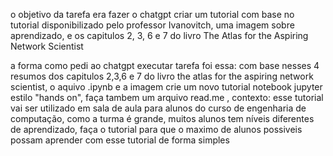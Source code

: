 o objetivo da tarefa era fazer o chatgpt criar um tutorial com base no tutorial
disponibilizado pelo professor Ivanovitch, uma imagem sobre aprendizado, e os 
capitulos 2, 3, 6 e 7 do livro The Atlas for the Aspiring Network Scientist

a forma como pedi ao chatgpt executar tarefa foi essa: com base nesses 4 resumos dos capitulos 2,3,6 e 7 do livro the atlas for the aspiring network scientist, 
o aquivo .ipynb e a imagem crie um novo tutorial notebook jupyter estilo "hands on",
 faça tambem um arquivo read.me , contexto: esse tutorial vai ser utilizado em sala de aula para 
alunos do curso de engenharia de computação, como a turma é grande, muitos alunos tem níveis diferentes de aprendizado,
 faça o tutorial para que o maximo de alunos possiveis possam aprender com esse tutorial de forma simples
